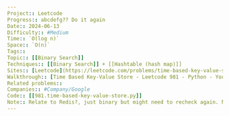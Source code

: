 ```yaml
---
Project:: Leetcode
Progress:: abcdefg?? Do it again
Date:: 2024-06-13
Difficulty:: #Medium 
Time:: `O(log n)`
Space:: `O(n)`
Tags:: 
Topic:: [[Binary Search]]
Techniques:: [[Binary Search]] + [[Hashtable (hash map)]]
Sites:: [Leetcode](https://leetcode.com/problems/time-based-key-value-store/description/)
Walkthrough:: [Time Based Key-Value Store - Leetcode 981 - Python - YouTube](https://www.youtube.com/watch?v=fu2cD_6E8Hw)
Related problems:: 
Companies:: #Company/Google
Code:: [[981.time-based-key-value-store.py]]
Note:: Relate to Redis?, just binary but might need to recheck again. Neet write it super easier than mine. no need ml or mr, 
---
```


